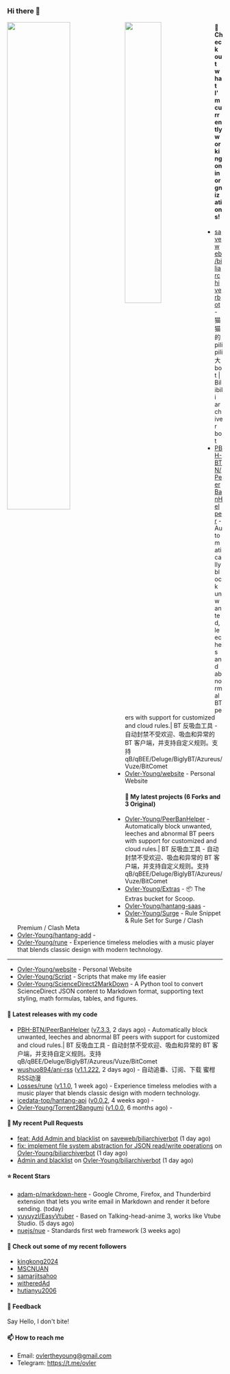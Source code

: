 ### Hi there 👋

<img align="left" width="54%" src="https://github-readme-stats-mauve-one-69.vercel.app/api?username=Ovler-Young&theme=dark&count_private=true&show_icons=true" />
<img align="left" width="41%" src="https://github-readme-stats-mauve-one-69.vercel.app/api/top-langs/?username=Ovler-Young&layout=compact&theme=dark&include_all_commits=true&count_private=true" />

#### 👷 Check out what I'm currently working on in orgnizations!

- [saveweb/biliarchiverbot](https://github.com/saveweb/biliarchiverbot) - 猫猫的pilipili大bot | Bilibili archiver bot
- [PBH-BTN/PeerBanHelper](https://github.com/PBH-BTN/PeerBanHelper) - Automatically block unwanted, leeches and abnormal BT peers with support for customized and cloud rules.| BT 反吸血工具 - 自动封禁不受欢迎、吸血和异常的 BT 客户端，并支持自定义规则。支持 qB/qBEE/Deluge/BiglyBT/Azureus/Vuze/BitComet
- [Ovler-Young/website](https://github.com/Ovler-Young/website) - Personal Website

#### 🌱 My latest projects (6 Forks and 3 Original)

- [Ovler-Young/PeerBanHelper](https://github.com/Ovler-Young/PeerBanHelper) - Automatically block unwanted, leeches and abnormal BT peers with support for customized and cloud rules.| BT 反吸血工具 - 自动封禁不受欢迎、吸血和异常的 BT 客户端，并支持自定义规则。支持 qB/qBEE/Deluge/BiglyBT/Azureus/Vuze/BitComet
- [Ovler-Young/Extras](https://github.com/Ovler-Young/Extras) - 📦 The Extras bucket for Scoop.
- [Ovler-Young/hantang-saas](https://github.com/Ovler-Young/hantang-saas) - 
- [Ovler-Young/Surge](https://github.com/Ovler-Young/Surge) - Rule Snippet & Rule Set for Surge / Clash Premium / Clash Meta
- [Ovler-Young/hantang-add](https://github.com/Ovler-Young/hantang-add) - 
- [Ovler-Young/rune](https://github.com/Ovler-Young/rune) - Experience timeless melodies with a music player that blends classic design with modern technology.
- ---

- [Ovler-Young/website](https://github.com/Ovler-Young/website) - Personal Website
- [Ovler-Young/Script](https://github.com/Ovler-Young/Script) - Scripts that make my life easier
- [Ovler-Young/ScienceDirect2MarkDown](https://github.com/Ovler-Young/ScienceDirect2MarkDown) - A Python tool to convert ScienceDirect JSON content to Markdown format, supporting text styling, math formulas, tables, and figures.

#### 🔭 Latest releases with my code

- [PBH-BTN/PeerBanHelper](https://github.com/PBH-BTN/PeerBanHelper) ([v7.3.3](https://github.com/PBH-BTN/PeerBanHelper/releases/tag/v7.3.3), 2 days ago) - Automatically block unwanted, leeches and abnormal BT peers with support for customized and cloud rules.| BT 反吸血工具 - 自动封禁不受欢迎、吸血和异常的 BT 客户端，并支持自定义规则。支持 qB/qBEE/Deluge/BiglyBT/Azureus/Vuze/BitComet
- [wushuo894/ani-rss](https://github.com/wushuo894/ani-rss) ([v1.1.222](https://github.com/wushuo894/ani-rss/releases/tag/v1.1.222), 2 days ago) - 自动追番、订阅、下载 蜜柑RSS动漫
- [Losses/rune](https://github.com/Losses/rune) ([v1.1.0](https://github.com/Losses/rune/releases/tag/v1.1.0), 1 week ago) - Experience timeless melodies with a music player that blends classic design with modern technology.
- [icedata-top/hantang-api](https://github.com/icedata-top/hantang-api) ([v0.0.2](https://github.com/icedata-top/hantang-api/releases/tag/v0.0.2), 4 weeks ago) - 
- [Ovler-Young/Torrent2Bangumi](https://github.com/Ovler-Young/Torrent2Bangumi) ([v1.0.0](https://github.com/Ovler-Young/Torrent2Bangumi/releases/tag/v1.0.0), 6 months ago) - 

#### 🔨 My recent Pull Requests

- [feat: Add Admin and blacklist](https://github.com/saveweb/biliarchiverbot/pull/10) on [saveweb/biliarchiverbot](https://github.com/saveweb/biliarchiverbot) (1 day ago)
- [fix: implement file system abstraction for JSON read/write operations](https://github.com/Ovler-Young/biliarchiverbot/pull/5) on [Ovler-Young/biliarchiverbot](https://github.com/Ovler-Young/biliarchiverbot) (1 day ago)
- [Admin and blacklist](https://github.com/Ovler-Young/biliarchiverbot/pull/4) on [Ovler-Young/biliarchiverbot](https://github.com/Ovler-Young/biliarchiverbot) (1 day ago)

#### ⭐ Recent Stars

- [adam-p/markdown-here](https://github.com/adam-p/markdown-here) - Google Chrome, Firefox, and Thunderbird extension that lets you write email in Markdown and render it before sending. (today)
- [yuyuyzl/EasyVtuber](https://github.com/yuyuyzl/EasyVtuber) - Based on Talking-head-anime 3, works like Vtube Studio. (5 days ago)
- [nuejs/nue](https://github.com/nuejs/nue) - Standards first web framework (3 weeks ago)

#### 👯 Check out some of my recent followers

- [kingkong2024](https://github.com/kingkong2024)
- [MSCNUAN](https://github.com/MSCNUAN)
- [samarjitsahoo](https://github.com/samarjitsahoo)
- [witheredAd](https://github.com/witheredAd)
- [hutianyu2006](https://github.com/hutianyu2006)

#### 💬 Feedback

Say Hello, I don't bite!

#### 📫 How to reach me

- Email: ovlertheyoung@gmail.com
- Telegram: https://t.me/ovler
